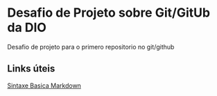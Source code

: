 # Desafio de Projeto sobre Git/GitUb da DIO
Desafio de projeto para o primero repositorio no git/github


## Links úteis 
[Sintaxe Basica Markdown](https://www.markdownguide.org/basic-syntax/)
